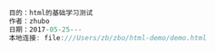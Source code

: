 ```javascript
   目的：html的基础学习测试
   作者：zhubo
   日期：2017-05-25---
   本地连接: file:///Users/zb/zbo/html-demo/demo.html
```

